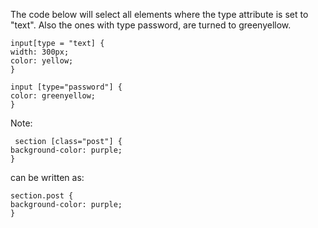 
The code below will select all elements where the type attribute is set to "text". Also the ones with type password, are turned to greenyellow.

```
input[type = "text] {
width: 300px;
color: yellow;
}

input [type="password"] {
color: greenyellow;
}
```

Note:
```
 section [class="post"] {
background-color: purple;
} 
```

can be written as:
  

```
section.post {
background-color: purple;
}
```